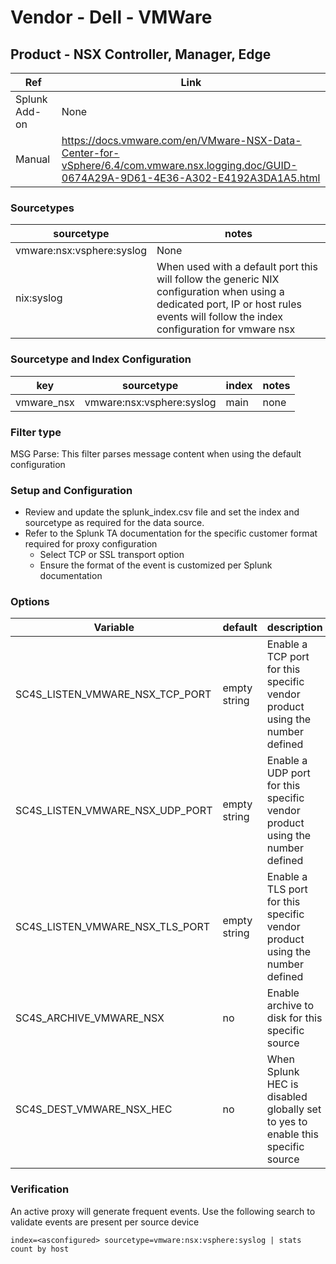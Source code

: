 # Vendor - Dell - VMWare

## Product - NSX Controller, Manager, Edge


| Ref            | Link                                                                                                    |
|----------------|---------------------------------------------------------------------------------------------------------|
| Splunk Add-on  | None                                                                |
| Manual | https://docs.vmware.com/en/VMware-NSX-Data-Center-for-vSphere/6.4/com.vmware.nsx.logging.doc/GUID-0674A29A-9D61-4E36-A302-E4192A3DA1A5.html |


### Sourcetypes

| sourcetype     | notes                                                                                                   |
|----------------|---------------------------------------------------------------------------------------------------------|
| vmware:nsx:vsphere:syslog | None |
| nix:syslog | When used with a default port this will follow the generic NIX configuration when using a dedicated port, IP or host rules events will follow the index configuration for vmware nsx  |

### Sourcetype and Index Configuration

| key            | sourcetype     | index          | notes          |
|----------------|----------------|----------------|----------------|
| vmware_nsx      | vmware:nsx:vsphere:syslog | main          | none          |

### Filter type

MSG Parse: This filter parses message content when using the default configuration

### Setup and Configuration

* Review and update the splunk_index.csv file and set the index and sourcetype as required for the data source.
* Refer to the Splunk TA documentation for the specific customer format required for proxy configuration
    * Select TCP or SSL transport option
    * Ensure the format of the event is customized per Splunk documentation

### Options

| Variable       | default        | description    |
|----------------|----------------|----------------|
| SC4S_LISTEN_VMWARE_NSX_TCP_PORT      | empty string      | Enable a TCP port for this specific vendor product using the number defined |
| SC4S_LISTEN_VMWARE_NSX_UDP_PORT      | empty string      | Enable a UDP port for this specific vendor product using the number defined |
| SC4S_LISTEN_VMWARE_NSX_TLS_PORT      | empty string      | Enable a TLS port for this specific vendor product using the number defined |
| SC4S_ARCHIVE_VMWARE_NSX | no | Enable archive to disk for this specific source |
| SC4S_DEST_VMWARE_NSX_HEC | no | When Splunk HEC is disabled globally set to yes to enable this specific source | 

### Verification

An active proxy will generate frequent events. Use the following search to validate events are present per source device

```
index=<asconfigured> sourcetype=vmware:nsx:vsphere:syslog | stats count by host
```
